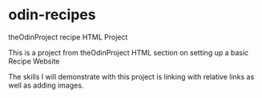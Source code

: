 # odin-recipes
theOdinProject recipe HTML Project

This is a project from theOdinProject HTML section on setting up a basic Recipe Website

The skills I will demonstrate with this project is linking with relative links as well as adding images.
